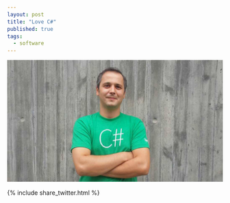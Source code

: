 ```yaml
---
layout: post
title: "Love C#"
published: true
tags: 
  - software
---
```


![love_csharp.jpg](../media/love_csharp.jpg)

{% include share_twitter.html %}